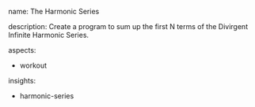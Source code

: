 name: The Harmonic Series

description: Create a program to sum up the first N terms of the Divirgent Infinite Harmonic Series.

aspects:
  - workout

insights:
  - harmonic-series
